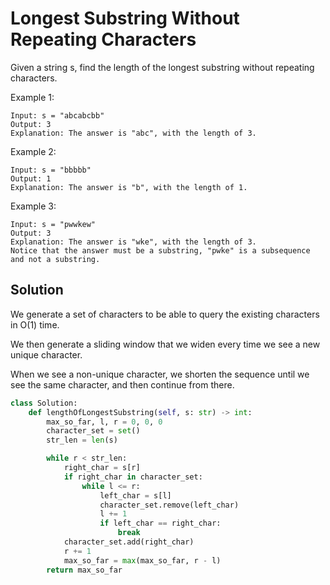 # Longest Substring Without Repeating Characters

Given a string s, find the length of the longest substring without repeating characters.

Example 1:

```
Input: s = "abcabcbb"
Output: 3
Explanation: The answer is "abc", with the length of 3.
```

Example 2:

```
Input: s = "bbbbb"
Output: 1
Explanation: The answer is "b", with the length of 1.
```

Example 3:

```
Input: s = "pwwkew"
Output: 3
Explanation: The answer is "wke", with the length of 3.
Notice that the answer must be a substring, "pwke" is a subsequence and not a substring.
```

## Solution

We generate a set of characters to be able to query the existing
characters in O(1) time.

We then generate a sliding window that we widen every time we see a new
unique character.

When we see a non-unique character, we shorten the sequence until we see
the same character, and then continue from there.

```py
class Solution:
    def lengthOfLongestSubstring(self, s: str) -> int:
        max_so_far, l, r = 0, 0, 0
        character_set = set()
        str_len = len(s)

        while r < str_len:
            right_char = s[r]
            if right_char in character_set:
                while l <= r:
                    left_char = s[l]
                    character_set.remove(left_char)
                    l += 1
                    if left_char == right_char:
                        break
            character_set.add(right_char)
            r += 1
            max_so_far = max(max_so_far, r - l)
        return max_so_far
```
